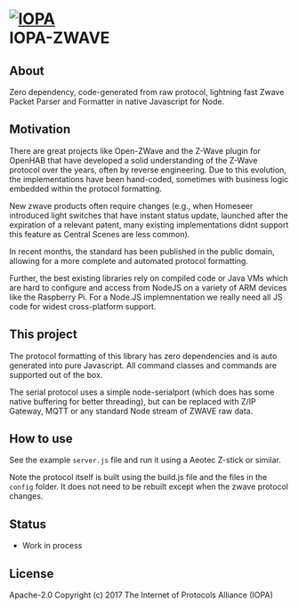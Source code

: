 # [![IOPA](http://iopa.io/iopa.png)](http://iopa.io)<br> IOPA-ZWAVE

## About
Zero dependency, code-generated from raw protocol, lightning fast Zwave Packet Parser and Formatter in native Javascript for Node.

## Motivation

There are great projects like Open-ZWave and the Z-Wave plugin for OpenHAB that have developed a solid understanding of the Z-Wave protocol over the years, often by reverse engineering. Due to this evolution, the implementations have been hand-coded, sometimes with business logic embedded within the protocol formatting.  

New zwave products often require changes (e.g., when Homeseer introduced light switches that have instant status update, launched after the expiration of a relevant patent, many existing implementations didnt support this feature as Central Scenes are less common).

In recent months, the standard has been published in the public domain, allowing for a more complete and automated protocol formatting.

Further, the best existing libraries rely on compiled code or Java VMs which are hard to configure and access from NodeJS on a variety of ARM devices like the Raspberry Pi.  For a Node.JS implemnentation we really need all JS code for widest cross-platform support.

## This project

The protocol formatting of this library has zero dependencies and is auto generated into pure Javascript.   All command classes and commands are supported out of the box.

The serial protocol uses a simple node-serialport (which does has some native buffering for better threading), but can be replaced with Z/IP Gateway, MQTT or any standard Node stream of ZWAVE raw data.

## How to use

See the example `server.js` file and run it using a Aeotec Z-stick or similar.

Note the protocol itself is built using the build.js file and the files in the `config` folder.   It does not need to be rebuilt except when the zwave protocol changes.

## Status

* Work in process

## License

Apache-2.0
Copyright (c) 2017 The Internet of Protocols Alliance (IOPA)